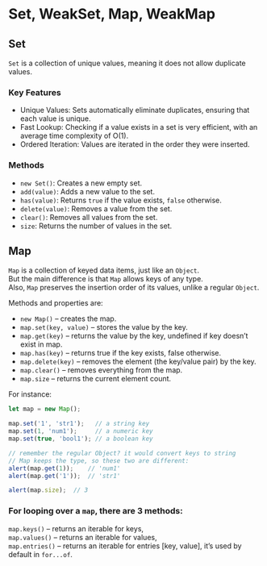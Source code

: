 # Set, WeakSet, Map, WeakMap

## Set

`Set` is a collection of unique values, meaning it does not allow duplicate values.

### Key Features
- Unique Values: Sets automatically eliminate duplicates, ensuring that each value is unique.  
- Fast Lookup: Checking if a value exists in a set is very efficient, with an average time complexity of O(1).  
- Ordered Iteration: Values are iterated in the order they were inserted.

### Methods
- `new Set()`: Creates a new empty set.
- `add(value)`: Adds a new value to the set.
- `has(value)`: Returns `true` if the value exists, `false` otherwise.
- `delete(value)`: Removes a value from the set.
- `clear()`: Removes all values from the set.
- `size`: Returns the number of values in the set.

## Map

`Map` is a collection of keyed data items, just like an `Object`.  
But the main difference is that `Map` allows keys of any type.  
Also, `Map` preserves the insertion order of its values, unlike a regular `Object`.

Methods and properties are:

- `new Map()` – creates the map.
- `map.set(key, value)` – stores the value by the key.
- `map.get(key)` – returns the value by the key, undefined if key doesn’t exist in map.
- `map.has(key)` – returns true if the key exists, false otherwise.
- `map.delete(key)` – removes the element (the key/value pair) by the key.
- `map.clear()` – removes everything from the map.
- `map.size` – returns the current element count.

For instance:
```js
let map = new Map();

map.set('1', 'str1');   // a string key
map.set(1, 'num1');     // a numeric key
map.set(true, 'bool1'); // a boolean key

// remember the regular Object? it would convert keys to string
// Map keeps the type, so these two are different:
alert(map.get(1));    // 'num1'
alert(map.get('1'));  // 'str1'

alert(map.size);  // 3
```

### For looping over a `map`, there are 3 methods:

`map.keys()` – returns an iterable for keys,  
`map.values()` – returns an iterable for values,  
`map.entries()` – returns an iterable for entries [key, value], it’s used by default in `for...of`.  
